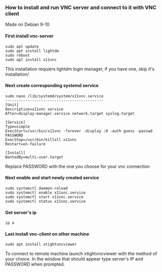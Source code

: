 ### How to install and run VNC server and connect to it with VNC client
Made on Debian 9-10

#### First install vnc-server
```
sudo apt update
sudo apt install lightdm
sudo reboot
sudo apt install x11vnc
```
This installation requiers lightdm login manager, if you have one, skip it's installation/

#### Next create corresponding systemd service
```
sudo nano /lib/systemd/system/x11vnc.service
--------------------------------------------
[Unit]
Description=x11vnc service
After=display-manager.service network.target syslog.target

[Service]
Type=simple
ExecStart=/usr/bin/x11vnc -forever -display :0 -auth guess -passwd PASSWORD
ExecStop=/usr/bin/killall x11vnc
Restart=on-failure

[Install]
WantedBy=multi-user.target
```

Replace PASSWORD with the one you choose for your vnc connection

#### Next enable and start newly created service
```
sudo systemctl daemon-reload
sudo systemctl enable x11vnc.service
sudo systemctl start x11vnc.service
sudo systemctl status x11vnc.service
```

#### Get server's ip
```
ip a
```

#### Last install vnc-client on other machine
```
sudo apt install xtightvncviewer
```

To connect to remote machine launch xtightvncviewer with the method of your choice.
In the window that should appear type server's IP and PASSWORD when prompted.

